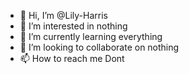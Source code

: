 - 👋 Hi, I’m @Lily-Harris
- 👀 I’m interested in nothing
- 🌱 I’m currently learning everything
- 💞️ I’m looking to collaborate on nothing
- 📫 How to reach me Dont

<!---
Lily-Harris/Lily-Harris is a ✨ special ✨ repository because its `README.md` (this file) appears on your GitHub profile.
You can click the Preview link to take a look at your changes.
--->
